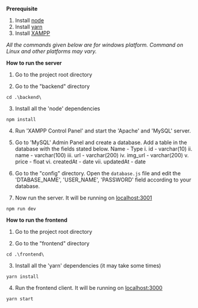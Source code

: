 **Prerequisite**

1. Install [node](https://nodejs.org/de/download/)
2. Install [yarn](https://classic.yarnpkg.com/en/docs/install/)
3. Install [XAMPP](https://www.apachefriends.org/download.html)

*All the commands given below are for windows platform. Command on Linux and other platforms may vary.*

**How to run the server**

1. Go to the project root directory

2. Go to the "backend" directory

```
cd .\backend\
```

3. Install all the 'node' dependencies

```
npm install
```

4. Run 'XAMPP Control Panel' and start the 'Apache' and 'MySQL' server.

5. Go to 'MySQL' Admin Panel and create a database. Add a table in the database with the fields stated below.
Name - Type
i. id - varchar(10)
ii. name - varchar(100)
iii. url - varchar(200)
iv. img_url - varchar(200)
v. price - float
vi. createdAt - date
vii. updatedAt - date

6. Go to the "config" directory. Open the `database.js` file and edit the 'DTABASE_NAME', 'USER_NAME', 'PASSWORD' field according to your database.

7. Now run the server. It will be running on [localhost:3001](http://localhost:3001)
```
npm run dev
```

**How to run the frontend**

1. Go to the project root directory

2. Go to the "frontend" directory

```
cd .\frontend\
```

3. Install all the 'yarn' dependencies (it may take some times)
```
yarn install
```

4. Run the frontend client. It will be running on [localhost:3000](http://localhost:3000)
```
yarn start
```
